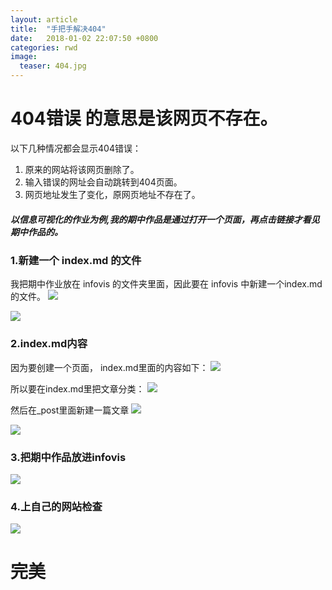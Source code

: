 ```yaml
---
layout: article
title:  "手把手解决404"
date:   2018-01-02 22:07:50 +0800
categories: rwd 
image:
  teaser: 404.jpg
---
```


# 404错误 的意思是该网页不存在。
以下几种情况都会显示404错误：
1. 原来的网站将该网页删除了。
1. 输入错误的网址会自动跳转到404页面。
1. 网页地址发生了变化，原网页地址不存在了。



##### 以信息可视化的作业为例,我的期中作品是通过打开一个页面，再点击链接才看见期中作品的。

### 1.新建一个 index.md 的文件
我把期中作业放在 infovis 的文件夹里面，因此要在 infovis 中新建一个index.md的文件。
<img src="https://qiurulin.github.io/images/找文件夹.jpg">

<img src="https://qiurulin.github.io/images/创建index.jpg">

### 2.index.md内容
因为要创建一个页面，
index.md里面的内容如下：
<img src="https://qiurulin.github.io/images/index具体内容.jpg">

所以要在index.md里把文章分类：
<img src="https://qiurulin.github.io/images/index内容.jpg">

然后在_post里面新建一篇文章
<img src="https://qiurulin.github.io/images/新建文章.jpg">

<img src="https://qiurulin.github.io/images/新建一篇文章.jpg">

### 3.把期中作品放进infovis
<img src="https://qiurulin.github.io/images/期中作品.jpg">

### 4.上自己的网站检查
<img src="https://qiurulin.github.io/images/完成.jpg">

# 完美
